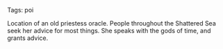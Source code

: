 Tags: poi

Location of an old priestess oracle. People throughout the Shattered Sea seek her advice for most things. She speaks with the gods of time, and grants advice.